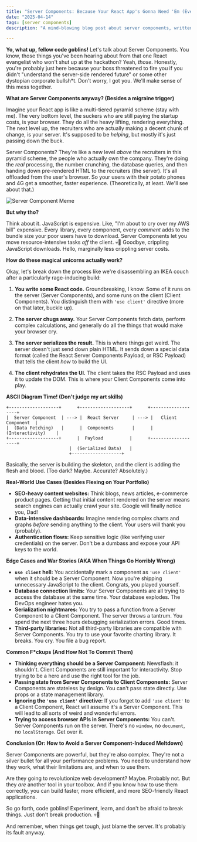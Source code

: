 ```yaml
---
title: "Server Components: Because Your React App's Gonna Need 'Em (Eventually, Maybe)"
date: "2025-04-14"
tags: [server components]
description: "A mind-blowing blog post about server components, written for chaotic Gen Z engineers. If you're not drinking G Fuel while reading this, GTFO."

---
```


**Yo, what up, fellow code goblins!** Let's talk about Server Components. You know, those things you've been hearing about from that one React evangelist who won't shut up at the hackathon? Yeah, *those*. Honestly, you're probably just here because your boss threatened to fire you if you didn't "understand the server-side rendered future" or some other dystopian corporate bullsh*t. Don't worry, I got you. We'll make sense of this mess together.

**What are Server Components anyway? (Besides a migraine trigger)**

Imagine your React app is like a multi-tiered pyramid scheme (stay with me). The very bottom level, the suckers who are still paying the startup costs, is your browser. They do all the heavy lifting, rendering everything. The next level up, the recruiters who are actually making a decent chunk of change, is your server. It's supposed to be *helping*, but mostly it's just passing down the buck.

Server Components? They're like a new level *above* the recruiters in this pyramid scheme, the people who actually own the company. They're doing the *real* processing, the number crunching, the database queries, and then handing down pre-rendered HTML to the recruiters (the server). It's all offloaded from the user's browser. So your users with their potato phones and 4G get a smoother, faster experience. (Theoretically, at least. We'll see about that.)

![Server Component Meme](https://i.imgflip.com/79391.jpg)

**But why tho?**

Think about it. JavaScript is expensive. Like, "I'm about to cry over my AWS bill" expensive. Every library, every component, every *comment* adds to the bundle size your poor users have to download. Server Components let you move resource-intensive tasks *off* the client. 💀🙏 Goodbye, crippling JavaScript downloads. Hello, marginally less crippling server costs.

**How do these magical unicorns actually work?**

Okay, let's break down the process like we're disassembling an IKEA couch after a particularly rage-inducing build:

1.  **You write some React code.** Groundbreaking, I know. Some of it runs on the server (Server Components), and some runs on the client (Client Components). You distinguish them with `'use client'` directive (more on that later, buckle up).

2.  **The server chugs away.** Your Server Components fetch data, perform complex calculations, and generally do all the things that would make your browser cry.

3.  **The server serializes the result.** This is where things get weird. The server doesn't just send down plain HTML. It sends down a special data format (called the React Server Components Payload, or RSC Payload) that tells the client *how* to build the UI.

4.  **The client rehydrates the UI.** The client takes the RSC Payload and uses it to update the DOM. This is where your Client Components come into play.

**ASCII Diagram Time! (Don't judge my art skills)**

```
+-------------------+      +-------------------+      +-------------------+
|  Server Component  | ---> |  React Server     | ---> |   Client Component  |
|  (Data Fetching)   |      |  Components       |      |  (Interactivity)    |
+-------------------+      |  Payload          |      +-------------------+
                        |  (Serialized Data)   |
                        +-------------------+
```

Basically, the server is building the skeleton, and the client is adding the flesh and blood. (Too dark? Maybe. Accurate? Absolutely.)

**Real-World Use Cases (Besides Flexing on Your Portfolio)**

*   **SEO-heavy content websites:** Think blogs, news articles, e-commerce product pages. Getting that initial content rendered on the server means search engines can actually crawl your site. Google will finally notice you, Dad!
*   **Data-intensive dashboards:** Imagine rendering complex charts and graphs *before* sending anything to the client. Your users will thank you (probably).
*   **Authentication flows:** Keep sensitive logic (like verifying user credentials) on the server. Don't be a dumbass and expose your API keys to the world.

**Edge Cases and War Stories (AKA When Things Go Horribly Wrong)**

*   **`use client` hell:** You accidentally mark a component as `'use client'` when it should be a Server Component. Now you're shipping unnecessary JavaScript to the client. Congrats, you played yourself.
*   **Database connection limits:** Your Server Components are all trying to access the database at the same time. Your database explodes. The DevOps engineer hates you.
*   **Serialization nightmares:** You try to pass a function from a Server Component to a Client Component. The server throws a tantrum. You spend the next three hours debugging serialization errors. Good times.
*   **Third-party libraries:** Not all third-party libraries are compatible with Server Components. You try to use your favorite charting library. It breaks. You cry. You file a bug report.

**Common F\*ckups (And How Not To Commit Them)**

*   **Thinking everything should be a Server Component:** Newsflash: it shouldn't. Client Components are still important for interactivity. Stop trying to be a hero and use the right tool for the job.
*   **Passing state from Server Components to Client Components:** Server Components are stateless by design. You can't pass state directly. Use props or a state management library.
*   **Ignoring the `'use client'` directive:** If you forget to add `'use client'` to a Client Component, React will assume it's a Server Component. This will lead to all sorts of weird and wonderful errors.
*   **Trying to access browser APIs in Server Components:** You can't. Server Components run on the server. There's no `window`, no `document`, no `localStorage`. Get over it.

**Conclusion (Or: How to Avoid a Server Component-Induced Meltdown)**

Server Components are powerful, but they're also complex. They're not a silver bullet for all your performance problems. You need to understand how they work, what their limitations are, and when to use them.

Are they going to revolutionize web development? Maybe. Probably not. But they *are* another tool in your toolbox. And if you know how to use them correctly, you can build faster, more efficient, and more SEO-friendly React applications.

So go forth, code goblins! Experiment, learn, and don't be afraid to break things. Just don't break production. 💀🙏

And remember, when things get tough, just blame the server. It's probably its fault anyway.
